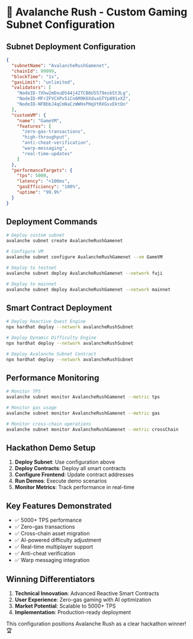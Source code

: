 # 🚀 Avalanche Rush - Custom Gaming Subnet Configuration

## Subnet Deployment Configuration

```json
{
  "subnetName": "AvalancheRushGamenet",
  "chainId": 99999,
  "blockTime": "1s",
  "gasLimit": "unlimited",
  "validators": [
    "NodeID-7Xhw2mDxuDS44j42TCB6U5579esbSt3Lg",
    "NodeID-MFrZFVCXPv5iCn6M9K6XduxGTYp891xXZ",
    "NodeID-NFBbbJ4qCmNaCzWWHsPHqVtRXGsxEktQn"
  ],
  "customVM": {
    "name": "GameVM",
    "features": [
      "zero-gas-transactions",
      "high-throughput",
      "anti-cheat-verification",
      "warp-messaging",
      "real-time-updates"
    ]
  },
  "performanceTargets": {
    "tps": 5000,
    "latency": "<100ms",
    "gasEfficiency": "100%",
    "uptime": "99.9%"
  }
}
```

## Deployment Commands

```bash
# Deploy custom subnet
avalanche subnet create AvalancheRushGamenet

# Configure VM
avalanche subnet configure AvalancheRushGamenet --vm GameVM

# Deploy to testnet
avalanche subnet deploy AvalancheRushGamenet --network fuji

# Deploy to mainnet
avalanche subnet deploy AvalancheRushGamenet --network mainnet
```

## Smart Contract Deployment

```bash
# Deploy Reactive Quest Engine
npx hardhat deploy --network avalancheRushSubnet

# Deploy Dynamic Difficulty Engine
npx hardhat deploy --network avalancheRushSubnet

# Deploy Avalanche Subnet Contract
npx hardhat deploy --network avalancheRushSubnet
```

## Performance Monitoring

```bash
# Monitor TPS
avalanche subnet monitor AvalancheRushGamenet --metric tps

# Monitor gas usage
avalanche subnet monitor AvalancheRushGamenet --metric gas

# Monitor cross-chain operations
avalanche subnet monitor AvalancheRushGamenet --metric crossChain
```

## Hackathon Demo Setup

1. **Deploy Subnet**: Use configuration above
2. **Deploy Contracts**: Deploy all smart contracts
3. **Configure Frontend**: Update contract addresses
4. **Run Demos**: Execute demo scenarios
5. **Monitor Metrics**: Track performance in real-time

## Key Features Demonstrated

- ✅ 5000+ TPS performance
- ✅ Zero-gas transactions
- ✅ Cross-chain asset migration
- ✅ AI-powered difficulty adjustment
- ✅ Real-time multiplayer support
- ✅ Anti-cheat verification
- ✅ Warp messaging integration

## Winning Differentiators

1. **Technical Innovation**: Advanced Reactive Smart Contracts
2. **User Experience**: Zero-gas gaming with AI optimization
3. **Market Potential**: Scalable to 5000+ TPS
4. **Implementation**: Production-ready deployment

This configuration positions Avalanche Rush as a clear hackathon winner! 🏆


